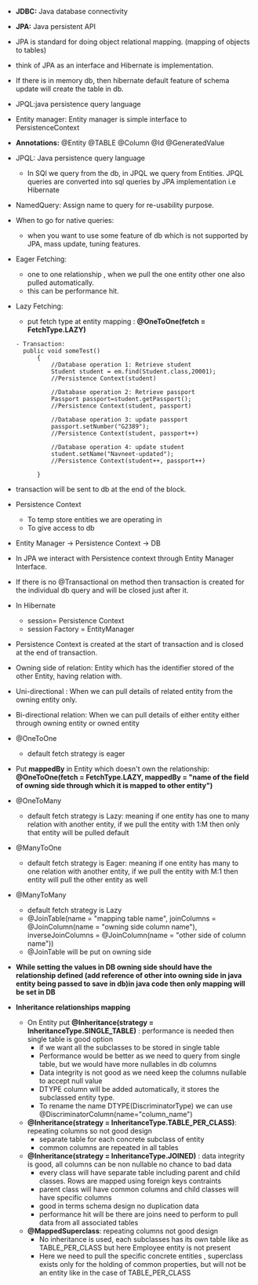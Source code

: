 - **JDBC:** Java database connectivity
- **JPA:** Java persistent API    
- JPA is standard for doing object relational mapping. (mapping of objects to tables)
- think of JPA as an interface and Hibernate is implementation.
- If there is in memory db, then hibernate default feature of schema update will create the table in db.
- JPQL:java persistence query language
- Entity manager: Entity manager is simple interface to PersistenceContext
- **Annotations:** @Entity @TABLE @Column @Id @GeneratedValue
- JPQL: Java persistence query language
  - In SQl we query from the db, in JPQL  we query from Entities. JPQL queries are converted into sql queries by JPA implementation i.e Hibernate
- NamedQuery: Assign name to query for re-usability purpose.

- When to go for native queries:
    - when you want to use some feature of db which is not supported by JPA, mass update, tuning features.
- Eager Fetching:
    - one to one relationship , when we pull the one entity other one also pulled automatically.
    - this can be performance hit.
- Lazy Fetching:
    -  put fetch type at entity mapping : **@OneToOne(fetch = FetchType.LAZY)**

      - Transaction:
        public void someTest()
            {
                //Database operation 1: Retrieve student
                Student student = em.find(Student.class,20001);
                //Persistence Context(student)

                //Database operation 2: Retrieve passport
                Passport passport=student.getPassport();
                //Persistence Context(student, passport)
        
                //Database operation 3: update passport
                passport.setNumber("G2389");
                //Persistence Context(student, passport++)
        
                //Database operation 4: update student
                student.setName("Navneet-updated");
                //Persistence Context(student++, passport++)
        
            }

- transaction will be sent to db at the end of the block.
- Persistence Context
  - To temp store entities we are operating in
  - To give access to db
- Entity Manager -> Persistence Context -> DB
- In JPA we interact with Persistence context through Entity Manager Interface.
- If there is no @Transactional on method then transaction is created for the individual db query and will be closed just after it.
- In Hibernate
  - session= Persistence Context
  - session Factory = EntityManager
- Persistence Context is created at the start of transaction and is closed at the end of transaction.
- Owning side of relation: Entity which has the identifier stored of the other Entity, having relation with.
- Uni-directional : When we can pull details of related entity from the owning entity only.
- Bi-directional relation: When we can pull details of either entity either through owning entity or owned entity

- @OneToOne
  - default fetch strategy is eager

- Put **mappedBy** in Entity which doesn't own the relationship: **@OneToOne(fetch = FetchType.LAZY, mappedBy = "name of the field of owning side through which it is mapped to other entity")**
- @OneToMany
  - default fetch strategy is Lazy: meaning if one entity has one to many relation with another entity, if we pull the entity with 1:M then only that entity will be pulled default
- @ManyToOne
  - default fetch strategy is Eager: meaning if one entity has many to one relation with another entity, if we pull the entity with M:1 then  entity will pull the other entity as well
- @ManyToMany
  - default fetch strategy is Lazy
  - @JoinTable(name = "mapping table name", joinColumns = @JoinColumn(name = "owning side column name"), inverseJoinColumns = @JoinColumn(name = "other side of column name"))
  - @JoinTable will be put on owning side
- **While setting the values in DB owning side should have the relationship defined (add reference of other into owning side  in java entity being passed to save in db)in java  code then only mapping will be set in DB**
- **Inheritance relationships mapping**
  - On Entity put **@Inheritance(strategy = InheritanceType.SINGLE_TABLE)** : performance is needed then single table is good option
    - if we want all the subclasses to be stored in single table
    - Performance would be better as we need to query from single table, but we would have more nullables in db columns
    - Data integrity is not good as we need keep the columns nullable to accept null value
    - DTYPE column will be added automatically, it stores the subclassed entity type.
    - To rename the name DTYPE(DiscriminatorType) we can use @DiscriminatorColumn(name="column_name")
  - **@Inheritance(strategy = InheritanceType.TABLE_PER_CLASS)**: repeating columns so not good design
    - separate table for each concrete subclass of entity
    - common columns are repeated in all tables
  - **@Inheritance(strategy = InheritanceType.JOINED)** : data integrity is good, all columns can be non nullable no chance to bad data
    - every class will have separate table including parent and child classes. Rows are mapped using foreign keys contraints
    - parent class will have common columns and child classes will have specific columns
    - good in terms schema design no duplication data
    - performance hit will be there are joins need to perform to pull data from all associated tables
  - **@MappedSuperclass**: repeating columns not good design
    - No inheritance is used, each subclasses has its own table like as TABLE_PER_CLASS but here Employee entity is not present
    - Here we need to pull the specific concrete  entities , superclass exists only for the holding of common properties, but will not be an entity like in the case of TABLE_PER_CLASS
